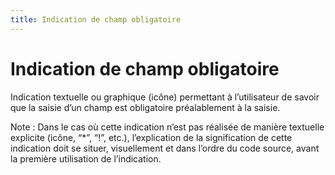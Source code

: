 ```yaml
---
title: Indication de champ obligatoire
---
```


# Indication de champ obligatoire


Indication textuelle ou graphique (icône) permettant à l’utilisateur de savoir que la saisie d’un champ est obligatoire préalablement à la saisie.

Note : Dans le cas où cette indication n’est pas réalisée de manière textuelle explicite (icône, “\*”, “!”, etc.), l’explication de la signification de cette indication doit se situer, visuellement et dans l’ordre du code source, avant la première utilisation de l’indication.
